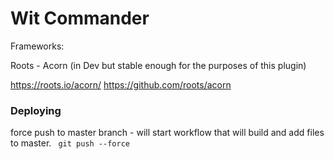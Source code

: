 # Wit Commander

Frameworks:

Roots - Acorn (in Dev but stable enough for the purposes of this plugin)

https://roots.io/acorn/
https://github.com/roots/acorn


### Deploying


force push to master branch - will start workflow that will build and add files to master.
``` git push --force```
